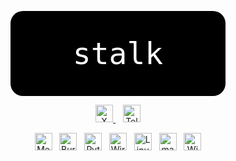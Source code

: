 <p align="center">
  <span style="display:inline-block;background:#000;color:#fff;font-size:3rem;font-family:monospace;padding:40px 100px;border-radius:20px;">
    stalk
  </span>
</p>

<p align="center">
  <a href="https://x.com/0dayloran" target="_blank">
    <img src="https://img.shields.io/badge/X-0dayloran-000?style=for-the-badge&logo=x&logoColor=white&labelColor=000" alt="X badge" height="28"/>
  </a>
  &nbsp;&nbsp;
  <a href="https://t.me/gothamneversleeps" target="_blank">
    <img src="https://img.shields.io/badge/Telegram-gothamneversleeps-000?style=for-the-badge&logo=telegram&logoColor=white&labelColor=000" alt="Telegram badge" height="28"/>
  </a>
</p>

<p align="center">
  <img src="https://img.shields.io/badge/Metasploit-000?style=for-the-badge&logo=data:image/svg+xml;base64,PHN2ZyBmaWxsPSIjZmZmIiB4bWxucz0iaHR0cDovL3d3dy53My5vcmcvMjAwMC9zdmciIHdpZHRoPSIxNiIgaGVpZ2h0PSIxNiI+PHBhdGggZD0iTTggMEMzLjU4OCAwIDAgMy41ODggMCA4czMuNTg4IDggOCA4IDgtMy41ODggOC04LTMuNTg4LTgtOC04em0wIDE0LjE0MmMtMy4zNDEgMC02LjE0Mi0yLjgwMS02LjE0Mi02LjE0MiAwLTMuMzQxIDIuODAxLTYuMTQyIDYuMTQyLTYuMTQyIDMuMzQxIDAgNi4xNDIgMi44MDEgNi4xNDIgNi4xNDIgMCAzLjM0MS0yLjgwMSA2LjE0Mi02LjE0MiA2LjE0MnoiLz48L3N2Zz4=" alt="Metasploit" height="28"/>
  &nbsp;
  <img src="https://img.shields.io/badge/Burp%20Suite-000?style=for-the-badge&logo=burpsuite&logoColor=white&labelColor=000" alt="Burp Suite" height="28"/>
  &nbsp;
  <img src="https://img.shields.io/badge/Python-000?style=for-the-badge&logo=python&logoColor=white&labelColor=000" alt="Python" height="28"/>
  &nbsp;
  <img src="https://img.shields.io/badge/Wireshark-000?style=for-the-badge&logo=wireshark&logoColor=white&labelColor=000" alt="Wireshark" height="28"/>
  &nbsp;
  <img src="https://img.shields.io/badge/Linux-000?style=for-the-badge&logo=linux&logoColor=white&labelColor=000" alt="Linux" height="28"/>
  &nbsp;
  <img src="https://img.shields.io/badge/macOS-000?style=for-the-badge&logo=apple&logoColor=white&labelColor=000" alt="macOS" height="28"/>
  &nbsp;
  <img src="https://img.shields.io/badge/Windows-000?style=for-the-badge&logo=windows&logoColor=white&labelColor=000" alt="Windows" height="28"/>
</p>
